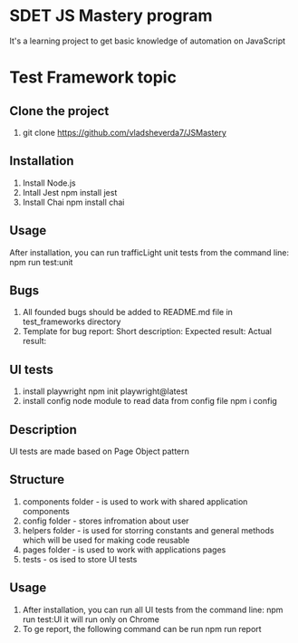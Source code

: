 # SDET JS Mastery program

It's a learning project to get basic knowledge of automation on JavaScript

# Test Framework topic

## Clone the project
1. git clone https://github.com/vladsheverda7/JSMastery

## Installation
1. Install Node.js
2. Intall Jest
npm install jest
3. Install Chai
npm install chai

## Usage
After installation, you can run trafficLight unit tests from the command line:
npm run test:unit

##  Bugs
1. All founded bugs should be added to README.md file in test_frameworks directory
2. Template for bug report:
Short description:
Expected result:
Actual result:

## UI tests
1. install playwright
npm init playwright@latest
2. install config node module to read data from config file
npm i config

## Description
UI tests are made based on Page Object pattern

## Structure
1. components folder - is used to work with shared application components
2. config folder - stores infromation about user
3. helpers folder - is used for storring constants and general methods which will be used for making code reusable
4. pages folder - is used to work with applications pages
5. tests - os ised to store UI tests

## Usage
1. After installation, you can run all UI tests from the command line:
npm run test:UI
it will run only on Chrome
2. To ge report, the following command can be run
npm run report

